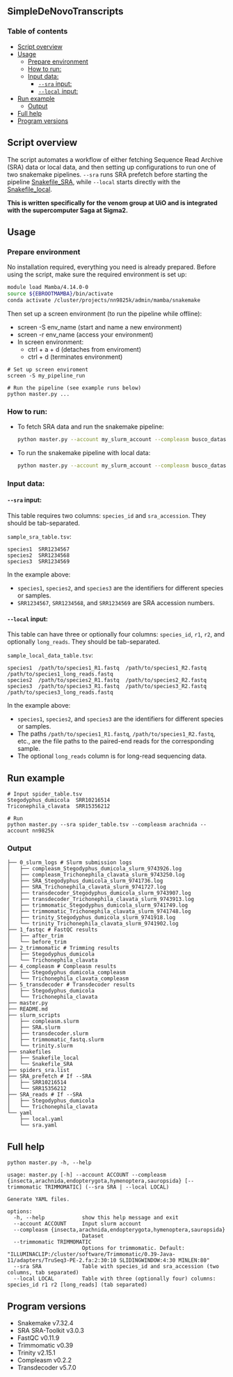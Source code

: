## SimpleDeNovoTranscripts <!-- omit in toc -->

### Table of contents <!-- omit in toc -->
- [Script overview](#script-overview)
- [Usage](#usage)
  - [Prepare environment](#prepare-environment)
  - [How to run:](#how-to-run)
  - [Input data:](#input-data)
    - [`--sra` input:](#--sra-input)
    - [`--local` input:](#--local-input)
- [Run example](#run-example)
  - [Output](#output)
- [Full help](#full-help)
- [Program versions](#program-versions)



## Script overview

The script automates a workflow of either fetching Sequence Read Archive (SRA) data or local data, and then setting up configurations to run one of two snakemake pipelines. `--sra` runs SRA prefetch before starting the pipeline [Snakefile_SRA](/snakefiles/Snakefile_SRA), while `--local` starts directly with the [Snakefile_local](/snakefiles/Snakefile_local).

**This is written specifically for the venom group at UiO and is integrated with the supercomputer Saga at Sigma2.**

## Usage

### Prepare environment

No installation required, everything you need is already prepared. Before using the script, make sure the required environment is set up:

```bash
module load Mamba/4.14.0-0
source ${EBROOTMAMBA}/bin/activate
conda activate /cluster/projects/nn9825k/admin/mamba/snakemake
```

Then set up a screen environment (to run the pipeline while offline):
- screen -S env_name (start and name a new environment)
- screen -r env_name (access your environment)
- In screen environment:
  - ctrl + a + d (detaches from enviroment)
  - ctrl + d (terminates environment)

```{bash}
# Set up screen enviroment
screen -S my_pipeline_run

# Run the pipeline (see example runs below)
python master.py ...
```


### How to run:

- To fetch SRA data and run the snakemake pipeline:

  ```bash
  python master.py --account my_slurm_account --compleasm busco_dataset --sra my_sra_table.tsv
  ```

- To run the snakemake pipeline with local data:

  ```bash
  python master.py --account my_slurm_account --compleasm busco_dataset --local my_local_table.tsv
  ```

### Input data:


#### `--sra` input:

This table requires two columns: `species_id` and `sra_accession`. They should be tab-separated.

`sample_sra_table.tsv`:
```
species1  SRR1234567
species2  SRR1234568
species3  SRR1234569
```

In the example above:
- `species1`, `species2`, and `species3` are the identifiers for different species or samples.
- `SRR1234567`, `SRR1234568`, and `SRR1234569` are SRA accession numbers.

#### `--local` input:

This table can have three or optionally four columns: `species_id`, `r1`, `r2`, and optionally `long_reads`. They should be tab-separated.

`sample_local_data_table.tsv`:
```
species1  /path/to/species1_R1.fastq  /path/to/species1_R2.fastq  /path/to/species1_long_reads.fastq
species2  /path/to/species2_R1.fastq  /path/to/species2_R2.fastq  
species3  /path/to/species3_R1.fastq  /path/to/species3_R2.fastq  /path/to/species3_long_reads.fastq
```

In the example above:
- `species1`, `species2`, and `species3` are the identifiers for different species or samples.
- The paths `/path/to/species1_R1.fastq`, `/path/to/species1_R2.fastq`, etc., are the file paths to the paired-end reads for the corresponding sample.
- The optional `long_reads` column is for long-read sequencing data.

## Run example

```{bash}
# Input spider_table.tsv
Stegodyphus_dumicola  SRR10216514
Triconephila_clavata  SRR15356212

# Run
python master.py --sra spider_table.tsv --compleasm arachnida --account nn9825k
```

### Output

```{bash}
├── 0_slurm_logs # Slurm submission logs
│   ├── compleasm_Stegodyphus_dumicola_slurm_9743926.log
│   ├── compleasm_Trichonephila_clavata_slurm_9743250.log
│   ├── SRA_Stegodyphus_dumicola_slurm_9741736.log
│   ├── SRA_Trichonephila_clavata_slurm_9741727.log
│   ├── transdecoder_Stegodyphus_dumicola_slurm_9743907.log
│   ├── transdecoder_Trichonephila_clavata_slurm_9743913.log
│   ├── trimmomatic_Stegodyphus_dumicola_slurm_9741749.log
│   ├── trimmomatic_Trichonephila_clavata_slurm_9741748.log
│   ├── trinity_Stegodyphus_dumicola_slurm_9741918.log
│   └── trinity_Trichonephila_clavata_slurm_9741902.log
├── 1_fastqc # FastQC results
│   ├── after_trim
│   └── before_trim
├── 2_trimmomatic # Trimming results
│   ├── Stegodyphus_dumicola
│   └── Trichonephila_clavata
├── 4_compleasm # Compleasm results
│   ├── Stegodyphus_dumicola_compleasm
│   └── Trichonephila_clavata_compleasm
├── 5_transdecoder # Transdecoder results
│   ├── Stegodyphus_dumicola
│   └── Trichonephila_clavata
├── master.py
├── README.md
├── slurm_scripts 
│   ├── compleasm.slurm
│   ├── SRA.slurm
│   ├── transdecoder.slurm
│   ├── trimmomatic_fastq.slurm
│   └── trinity.slurm
├── snakefiles
│   ├── Snakefile_local
│   └── Snakefile_SRA
├── spiders_sra.list
├── SRA_prefetch # If --SRA
│   ├── SRR10216514
│   └── SRR15356212
├── SRA_reads # If --SRA
│   ├── Stegodyphus_dumicola
│   └── Trichonephila_clavata
└── yaml
    ├── local.yaml
    └── sra.yaml
```

## Full help

```{bash}
python master.py -h, --help
```

```{bash}
usage: master.py [-h] --account ACCOUNT --compleasm {insecta,arachnida,endopterygota,hymenoptera,sauropsida} [--trimmomatic TRIMMOMATIC] (--sra SRA | --local LOCAL)

Generate YAML files.

options:
  -h, --help            show this help message and exit
  --account ACCOUNT     Input slurm account
  --compleasm {insecta,arachnida,endopterygota,hymenoptera,sauropsida}
                        Dataset
  --trimmomatic TRIMMOMATIC
                        Options for trimmomatic. Default: "ILLUMINACLIP:/cluster/software/Trimmomatic/0.39-Java-11/adapters/TruSeq3-PE-2.fa:2:30:10 SLIDINGWINDOW:4:30 MINLEN:80"
  --sra SRA             Table with species_id and sra_accession (two columns, tab separated)
  --local LOCAL         Table with three (optionally four) columns: species_id r1 r2 [long_reads] (tab separated)
```

## Program versions
- Snakemake v7.32.4
- SRA SRA-Toolkit v3.0.3
- FastQC v0.11.9
- Trimmomatic v0.39
- Trinity v2.15.1
- Compleasm v0.2.2
- Transdecoder v5.7.0

